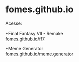 # fomes.github.io

Acesse:

*Final Fantasy VII - Remake <br>
<a href="fomes.github.io/ff7">fomes.github.io/ff7</a>

*Meme Generator <br>
<a href="fomes.github.io/meme.generator">fomes.github.io/meme.generator</a>
